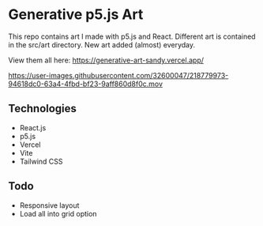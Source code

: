 # Generative p5.js Art

This repo contains art I made with p5.js and React. Different art is contained in the src/art directory. New art added (almost) everyday.

View them all here: https://generative-art-sandy.vercel.app/






https://user-images.githubusercontent.com/32600047/218779973-94618dc0-63a4-4fbd-bf23-9aff860d8f0c.mov



## Technologies
- React.js
- p5.js
- Vercel
- Vite
- Tailwind CSS


## Todo
- Responsive layout
- Load all into grid option


